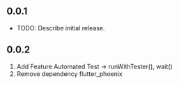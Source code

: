 ## 0.0.1

* TODO: Describe initial release.

## 0.0.2

1. Add Feature Automated Test -> runWithTester(), wait()
2. Remove dependency flutter_phoenix 